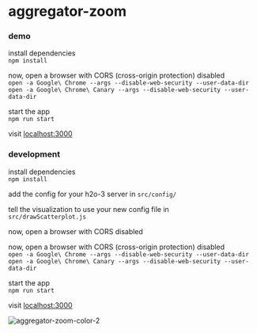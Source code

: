 # aggregator-zoom

### demo

install dependencies  
`npm install`  

now, open a browser with CORS (cross-origin protection) disabled  
`open -a Google\ Chrome --args --disable-web-security --user-data-dir`  
`open -a Google\ Chrome\ Canary --args --disable-web-security --user-data-dir`  

start the app  
`npm run start`  

visit [localhost:3000](localhost:3000)  

### development  

install dependencies  
`npm install`  

add the config for your h2o-3 server in `src/config/`  

tell the visualization to use your new config file in   
`src/drawScatterplot.js`  

now, open a browser with CORS disabled  

now, open a browser with CORS (cross-origin protection) disabled  
`open -a Google\ Chrome --args --disable-web-security --user-data-dir`  
`open -a Google\ Chrome\ Canary --args --disable-web-security --user-data-dir`  

start the app  
`npm run start`  

visit [localhost:3000](localhost:3000)  

![aggregator-zoom-color-2](https://cloud.githubusercontent.com/assets/2119400/20991759/fe604b1c-bc94-11e6-9789-c2daecd99c2a.gif)
